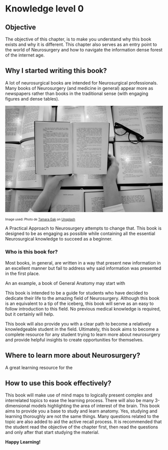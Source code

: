# Knowledge level 0

## Objective

The objective of this chapter, is to make you understand why this book exists and why it is different. This chapter also serves as an entry point to the world of Neurosurgery and how to navigate the information dense forest of the internet age.

## Why I started writing this book?

A lot of neurosurgical books are intended for Neurosurgical professionals. Many books of Neurosurgery (and medicine in general) appear more as newspapers rather than books in the traditional sense (with engaging figures and dense tables).

![Image used: Unsplash Image](../images/level-0/tamara-gak-unsplash.jpg)

<p style="font-size: 10px">Image used: Photo de <a href="[https://unsplash.com/@tamara_photography?utm_source=unsplash&utm_medium=referral&utm_content=creditCopyText](https://unsplash.com/@tamara_photography?utm_source=unsplash&utm_medium=referral&utm_content=creditCopyText)">Tamara Gak</a> on <a href="[https://unsplash.com/fr/photos/8StnO-aqV7o?utm_source=unsplash&utm_medium=referral&utm_content=creditCopyText](https://unsplash.com/fr/photos/8StnO-aqV7o?utm_source=unsplash&utm_medium=referral&utm_content=creditCopyText)">Unsplash</a></p>

A Practical Approach to Neurosurgery attempts to change that. This book is designed to be as engaging as possible while containing all the essential Neurosurgical knowledge to succeed as a beginner.

### Who is this book for?

Most books, in general, are written in a way that present new information in an excellent manner but fail to address why said information was presented in the first place.

An an example, a book of General Anatomy may start with 

This book is intended to be a guide for students who have decided to dedicate their life to the amazing field of Neurosurgery. Although this book is an equivalent to a tip of the iceberg, this book will serve as an easy to follow introduction to this field. No previous medical knowledge is required, but it certainly will help.

This book will also provide you with a clear path to become a relatively knowledgeable student in the field. Ultimately, this book aims to become a complete resource for any student trying to learn more about neurosurgery and provide helpful insights to create opportunities for themselves. 

## Where to learn more about Neurosurgery?

A great learning resource for the 

## How to use this book effectively?

This book will make use of mind maps to logically present complex and interrelated topics to ease the learning process. There will also be many 3-dimensional models highlighting the area of interest of the brain. This book aims to provide you a base to study and learn anatomy. Yes, studying and learning thoroughly are not the same things. Many questions related to the topic are also added to aid the active recall process. It is recommended that the student read the objective of the chapter first, then read the questions and only after that start studying the material.

**Happy Learning!**